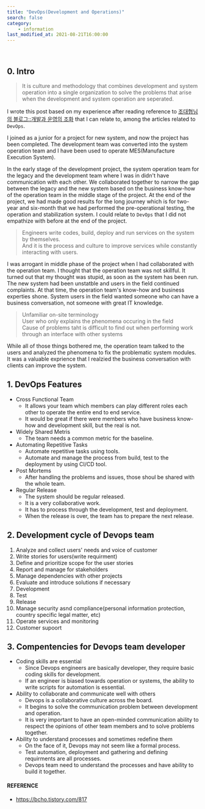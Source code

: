 ```yaml
---
title: "DevOps(Development and Operations)"
search: false
category:
    - information
last_modified_at: 2021-08-21T16:00:00
---
```


<br>

## 0. Intro

> It is culture and methodology 
> that combines development and system operation into a single organization to solve the problems 
> that arise when the development and system operation are seperated.

I wrote this post based on my experience after reading reference to [조대협님의 블로그::개발과 운영의 조화][blog-link] that I can relate to, among the articles related to `DevOps`. 

I joined as a junior for a project for new system, and now the project has been completed. 
The development team was converted into the system operation team and I have been used to operate MES(Manufacture Execution System).

In the early stage of the development project, the system operation team for the legacy and the development team where I was in didn't have communication with each other. 
We collaborated together to narrow the gap between the legacy and the new system based on the business know-how of the operation team in the middle stage of the project. 
At the end of the project, we had made good results for the long journey which is for two-year and six-month  that we had performed the pre-operational testing, the operation and stabilization system. 
I could relate to `DevOps` that I did not empathize with before at the end of the project.

> Engineers write codes, build, deploy and run services on the system by themselves.<br>
> And it is the process and culture to improve services while constantly interacting with users.
 
I was arrogant in middle phase of the project when I had collaborated with the operation team. 
I thought that the operation team was not skillful. 
It turned out that my thought was stupid, as soon as the system has been run. 
The new system had been unstatble and users in the field continued complaints. 
At that time, the operation team's know-how and business experties shone. 
System users in the field wanted someone who can have a business conversation, not someone with great IT knowledge. 

> Unfamiliar on-site terminology<br>
> User who only explains the phenomena occuring in the field<br>
> Cause of problems taht is difficult to find out when performing work through an interface with other systems

While all of those things bothered me, the operation team talked to the users and analyzed the phenomena to fix the problematic system modules. 
It was a valuable exprience that I realzied the business conversation with clients can improve the system.   

## 1. DevOps Features

* Cross Functional Team 
    * It allows your team which members can play different roles each other to operate the entire end to end service. 
    * It would be great if there were members who have business know-how and development skill, but the real is not. 
* Widely Shared Metris
    * The team needs a common metric for the baseline. 
* Automating Repetitive Tasks
    * Automate repetitive tasks using tools. 
    * Automate and manage the process from build, test to the deployment by using CI/CD tool.
* Post Mortems
    * After handling the problems and issues, those shoul be shared with the whole team. 
* Regular Release
    * The system should be regular released. 
    * It is a very collaborative work. 
    * It has to process through the development, test and deployment. 
    * When the release is over, the team has to prepare the next release. 

## 2. Development cycle of Devops team

1. Analyze and collect users' needs and voice of customer 
1. Write stories for users(write requirment)
1. Define and prioritize scope for the user stories
1. Report and manage for stakeholders
1. Manage dependencies with other projects
1. Evaluate and introduce solutions if necessary
1. Development
1. Test
1. Release
1. Manage security asnd compliance(personal information protection, country specific legal matter, etc)
1. Operate services and monitoring
1. Customer supoort

## 3. Compentencies for Devops team developer

* Coding skills are essential
    * Since Devops engineers are basically developer, they require basic coding skills for development.
    * If an engineer is biased towards operation or systems, the ability to write scripts for automation is essential.
* Ability to collaborate and communicate well with others
    * Devops is a collaborative culture across the board. 
    * It begins to solve the communication problem between development and operation. 
    * It is very important to have an open-minded communication ability to respect the opinions of other team members and to solve problems together. 
* Ability to understand processes and sometimes redefine them
    * On the face of it, Devops may not seem like a formal process. 
    * Test automation, deployment and gathering and defining requirments are all processes.
    * Devops team need to understand the processes and have ability to build it together.

#### REFERENCE

* <https://bcho.tistory.com/817>

[blog-link]: https://bcho.tistory.com/817